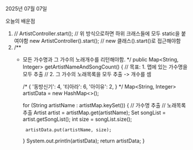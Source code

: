 2025년 07월 07일

오늘의 배운점
1. // ArtistController.start();
        // 위 방식으로하면 하위 크래스들에 모두 static을 붙여야함
        new ArtistController().start();
        // new 클래스().start()로 접근해야함
2. /**
     * 모든 가수명과 그 가수의 노래개수를 리턴해야함.
     */
    public Map<String, Integer> getArtistNameAndSongCount() {
        // 목표: 1. 맵에 있는 가수명을 모두 추출
        //       2. 그 가수의 노래목록을 모두 추출 -> 개수를 셈

        /*
            {
                '동방신기': 4,
                '티아라': 6,
                '아이유': 2,
            }
         */
        Map<String, Integer> artistData = new HashMap<>();

        for (String artistName : artistMap.keySet()) {
            // 가수명 추출
            // 노래목록 추출
            Artist artist = artistMap.get(artistName);
            Set<String> songList = artist.getSongList();
            int size = songList.size();

            artistData.put(artistName, size);
        }
        System.out.println(artistData);
        return artistData;
    }
